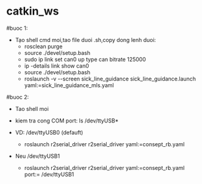 # catkin_ws


#buoc 1:
- Tạo shell cmd moi,tao file duoi .sh,copy dong lenh duoi:
	- rosclean purge
	- source ./devel/setup.bash
	- sudo ip link set can0 up type can bitrate 125000
	- ip -details link show can0 
	- source ./devel/setup.bash
	- roslaunch -v --screen sick_line_guidance sick_line_guidance.launch yaml:=sick_line_guidance_mls.yaml

#buoc 2:

- Tao shell moi
- kiem tra cong COM port: ls /dev/ttyUSB*
- VD: /dev/ttyUSB0 (defauft)
 	- roslaunch r2serial_driver r2serial_driver yaml:=consept_rb.yaml

- Neu /dev/ttyUSB1
	- roslaunch r2serial_driver r2serial_driver yaml:=consept_rb.yaml port:= /dev/ttyUSB1
